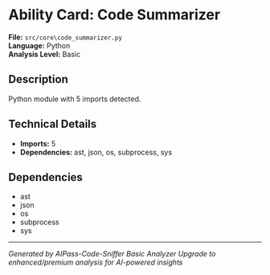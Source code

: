 # Ability Card: Code Summarizer

**File:** `src/core\code_summarizer.py`  
**Language:** Python  
**Analysis Level:** Basic

## Description

Python module with 5 imports detected.

## Technical Details

- **Imports:** 5
- **Dependencies:** ast, json, os, subprocess, sys

## Dependencies

- ast
- json
- os
- subprocess
- sys

---
*Generated by AIPass-Code-Sniffer Basic Analyzer*
*Upgrade to enhanced/premium analysis for AI-powered insights*

